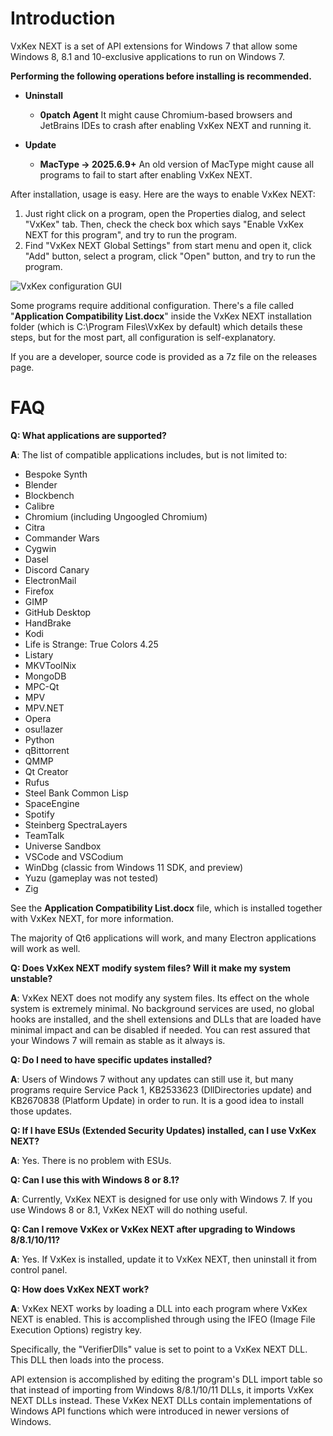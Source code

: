 Introduction
============

VxKex NEXT is a set of API extensions for Windows 7 that allow some Windows 8, 8.1 and 10-exclusive applications to run on Windows 7.

**Performing the following operations before installing is recommended.**

- **Uninstall**
  - **0patch Agent**
    It might cause Chromium-based browsers and JetBrains IDEs to crash after enabling VxKex NEXT and running it.

- **Update**
  - **MacType → 2025.6.9+**
    An old version of MacType might cause all programs to fail to start after enabling VxKex NEXT.

After installation, usage is easy. Here are the ways to enable VxKex NEXT:
1. Just right click on a program, open the Properties dialog, and select "VxKex" tab. Then, check the check box which says "Enable VxKex NEXT for this program", and try to run the program.
2. Find "VxKex NEXT Global Settings" from start menu and open it, click "Add" button, select a program, click "Open" button, and try to run the program.

![VxKex configuration GUI](/example-screenshot.png)

Some programs require additional configuration. There's a file called "**Application Compatibility List.docx**" inside the VxKex NEXT installation folder (which is C:\Program Files\VxKex by default) which details these steps, but for the most part, all configuration is self-explanatory.

If you are a developer, source code is provided as a 7z file on the releases page.

FAQ
===

**Q: What applications are supported?**

**A**: The list of compatible applications includes, but is not limited to:

- Bespoke Synth
- Blender
- Blockbench
- Calibre
- Chromium (including Ungoogled Chromium)
- Citra
- Commander Wars
- Cygwin
- Dasel
- Discord Canary
- ElectronMail
- Firefox
- GIMP
- GitHub Desktop
- HandBrake
- Kodi
- Life is Strange: True Colors 4.25
- Listary
- MKVToolNix
- MongoDB
- MPC-Qt
- MPV
- MPV.NET
- Opera
- osu!lazer
- Python
- qBittorrent
- QMMP
- Qt Creator
- Rufus
- Steel Bank Common Lisp
- SpaceEngine
- Spotify
- Steinberg SpectraLayers
- TeamTalk
- Universe Sandbox
- VSCode and VSCodium
- WinDbg (classic from Windows 11 SDK, and preview)
- Yuzu (gameplay was not tested)
- Zig

See the **Application Compatibility List.docx** file, which is installed together with VxKex NEXT, for more information.

The majority of Qt6 applications will work, and many Electron applications will work as well.

**Q: Does VxKex NEXT modify system files? Will it make my system unstable?**

**A**: VxKex NEXT does not modify any system files. Its effect on the whole system is extremely minimal. No background services are used, no global hooks are installed, and the shell extensions and DLLs that are loaded have minimal impact and can be disabled if needed. You can rest assured that your Windows 7 will remain as stable as it always is.

**Q: Do I need to have specific updates installed?**

**A**: Users of Windows 7 without any updates can still use it, but many programs require Service Pack 1, KB2533623 (DllDirectories update) and KB2670838 (Platform Update) in order to run. It is a good idea to install those updates.

**Q: If I have ESUs (Extended Security Updates) installed, can I use VxKex NEXT?**

**A**: Yes. There is no problem with ESUs.

**Q: Can I use this with Windows 8 or 8.1?**

**A**: Currently, VxKex NEXT is designed for use only with Windows 7. If you use Windows 8 or 8.1, VxKex NEXT will do nothing useful.

**Q: Can I remove VxKex or VxKex NEXT after upgrading to Windows 8/8.1/10/11?**

**A**: Yes. If VxKex is installed, update it to VxKex NEXT, then uninstall it from control panel.

**Q: How does VxKex NEXT work?**

**A**: VxKex NEXT works by loading a DLL into each program where VxKex NEXT is enabled. This is accomplished through using the IFEO (Image File Execution Options) registry key.

Specifically, the "VerifierDlls" value is set to point to a VxKex NEXT DLL. This DLL then loads into the process.

API extension is accomplished by editing the program's DLL import table so that instead of importing from Windows 8/8.1/10/11 DLLs, it imports VxKex NEXT DLLs instead. These VxKex NEXT DLLs contain implementations of Windows API functions which were introduced in newer versions of Windows.
